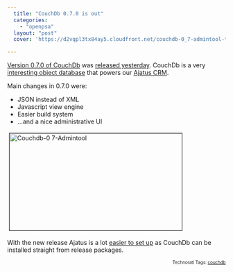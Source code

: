 ```yaml
---
  title: "CouchDb 0.7.0 is out"
  categories: 
    - "openpsa"
  layout: "post"
  cover: 'https://d2vqpl3tx84ay5.cloudfront.net/couchdb-0_7-admintool-tm.jpg'

---
```

<a href="http://code.google.com/p/couchdb/downloads/list">Version 0.7.0 of CouchDb</a> was <a href="http://damienkatz.net/2007/11/couchdb_070.html">released yesterday</a>. CouchDb is a very <a href="http://bergie.iki.fi/blog/jquery_and_couchdb-001/">interesting object database</a> that powers our <a href="http://bergie.iki.fi/blog/previewing_ajatus-the_distributed_crm/">Ajatus CRM</a>.

Main changes in 0.7.0 were:
<ul><li>JSON instead of XML</li><li>Javascript view engine</li><li>Easier build system</li><li>...and a nice administrative UI</li></ul>

<a href="https://d2vqpl3tx84ay5.cloudfront.net/couchdb-0_7-admintool.png"><img src="https://d2vqpl3tx84ay5.cloudfront.net/couchdb-0_7-admintool-tm.jpg" height="224" width="398" border="1" hspace="4" vspace="4" alt="Couchdb-0 7-Admintool" /></a>

With the new release Ajatus is a lot <a href="http://www.ajatus.info/documentation/installation/">easier to set up</a> as CouchDb can be installed straight from release packages.
<p style="text-align:right;font-size:10px;">Technorati Tags: <a href="http://www.technorati.com/tag/couchdb" rel="tag">couchdb</a></p>
